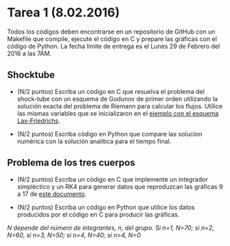 # Tarea 1 (8.02.2016) 


Todos los códigos deben encontrarse en un repositorio de GitHub con un
Makefile que compile, ejecute el código en C y prepare las gráficas
con el código de Python. La fecha límite de entrega es el Lunes 29
de Febrero del 2016 a las 7AM.

## Shocktube

* (N/2 puntos) Escriba un código en C que resuelva el problema del shock-tube con
 un esquema de Godunov de primer orden utilizando la solución exacta del problema de Riemann para calcular los flujos. Utilice las mismas variables que
 se inicializaron en el [ejemplo con el esquema
 Lax-Friedrichs](https://github.com/ComputoCienciasUniandes/MetodosComputacionalesAvanzados/blob/master/weeks/03/code/shocktube.c).  
  
* (N/2 puntos) Escriba código en Python que compare las solucion numérica con la
 solución analítica para el tiempo final.

## Problema de los tres cuerpos

* (N/2 puntos) Escriba un código en C que implemente un integrador simpléctico y un
  RK4 para generar datos que reproduzcan las gráficas 9 a 17 de [este
  documento](http://www.oberlin.edu/math/Research/FractalsNbodyB.pdf). 

* (N/2 puntos) Escriba un código en Python que utilice los datos
  producidos por el código en C para producir las gráficas.


*N depende del número de integrantes, _n_, del grupo. Si _n_=1, N=70;
 si _n_=2, N=60, si _n_=3, N=50; si _n_=4, N=40; si _n_>4, N=0*